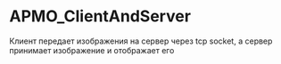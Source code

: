 # APMO_ClientAndServer
Клиент передает изображения на сервер через tcp socket, а сервер принимает изображение и отображает его
